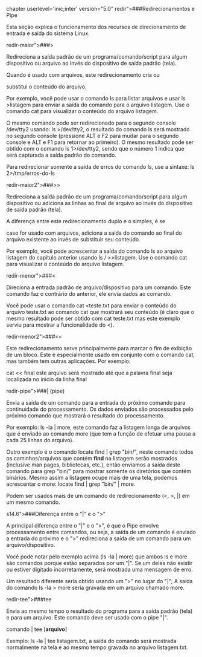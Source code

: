 <!-- Converted by db4-upgrade version 1.0 -->
chapter  userlevel='inic;inter'<!---  [docbook](http://docbook.org/ns/docbook)" ---> version="5.0" redir">###Redirecionamentos e Pipe

Esta seção explica o funcionamento dos recursos de direcionamento de entrada e
saída do sistema <command>Linux.



 redir-maior">###&gt;

Redireciona a saída padrão de um programa/comando/script para algum dispositivo
ou arquivo ao invés do dispositivo de saída padrão (tela).  
<!-- [ %DESCRICAOD [ --> Quando é usado com arquivos, este redirecionamento cria ou 
substitui o conteúdo do arquivo. <!-- ]]> -->


Por exemplo, você pode usar o comando <command>ls para listar
arquivos e usar <literal>ls &gt;listagem para enviar a saída do
comando para o arquivo <filename>listagem</filename>.  Use o comando
<command>cat para visualizar o conteúdo do arquivo
<filename>listagem</filename>.


O mesmo comando pode ser redirecionado para o segundo console
<filename>/dev/tty2</filename> usando: <literal>ls &gt;/dev/tty2, o
resultado do comando <command>ls será mostrado no segundo console
(pressione <literal>ALT e <literal>F2 para mudar para o
segundo console e <literal>ALT e <literal>F1 para retornar
ao primeiro).  O mesmo resultado pode ser obtido com o comando <literal>ls
1&gt;/dev/tty2, sendo que o número <literal>1 indica que
será capturada a saída padrão do comando.


Para redirecionar somente a saída de erros do comando <command>ls,
use a sintaxe: <literal>ls 2&gt;/tmp/erros-do-ls




 redir-maior2">###&gt;&gt;

Redireciona a saída padrão de um programa/comando/script para algum dispositivo
ou adiciona as linhas ao final de arquivo ao invés do dispositivo de saída
padrão (tela).  
<!-- [ %DESCRICAOD [ --> A diferença entre este redirecionamento duplo e o simples, é se
caso for usado com arquivos, adiciona a saída do comando ao final do arquivo
existente ao invés de substituir seu conteúdo. <!-- ]]> -->


Por exemplo, você pode acrescentar a saída do comando <command>ls ao
arquivo <filename>listagem</filename> do capítulo anterior usando <literal>ls /
&gt;&gt;listagem.  Use o comando <command>cat para
visualizar o conteúdo do arquivo <filename>listagem</filename>.




 redir-menor">###&lt;

Direciona a entrada padrão de arquivo/dispositivo para um comando.  Este
comando faz o contrário do anterior, ele envia dados ao comando.


Você pode usar o comando <literal>cat &lt;teste.txt para enviar o
conteúdo do arquivo <filename>teste.txt</filename> ao comando
<command>cat que mostrará seu conteúdo (é claro que o mesmo resultado
pode ser obtido com <literal>cat teste.txt mas este exemplo serviu
para mostrar a funcionalidade do &lt;).




 redir-menor2">###&lt;&lt;

Este redirecionamento serve principalmente para marcar o fim de exibição de um
bloco.  Este é especialmente usado em conjunto com o comando
<command>cat, mas também tem outras aplicações.  Por exemplo:

<screen>
 cat &lt;&lt; final
este arquivo
será mostrado
até que a palavra final seja 
localizada no inicio da linha
final




 redir-pipe">###| (pipe)

Envia a saída de um comando para a entrada do próximo comando para continuidade
do processamento.  Os dados enviados são processados pelo próximo comando que
mostrará o resultado do processamento.


Por exemplo: <literal>ls -la | more, este comando faz a listagem
longa de arquivos que é enviado ao comando <command>more (que tem a
função de efetuar uma pausa a cada 25 linhas do arquivo).


Outro exemplo é o comando <literal>locate find | grep "bin/", neste
comando todos os caminhos/arquivos que contém **find** na
listagem serão mostrados (inclusive man pages, bibliotecas, etc.), então
enviamos a saída deste comando para <literal>grep "bin/" para mostrar
somente os diretórios que contém binários.  Mesmo assim a listagem ocupe mais
de uma tela, podemos acrescentar o <command>more: <literal>locate
find | grep "bin/" | more.


Podem ser usados mais de um comando de redirecionamento (&lt;, &gt;, |) em um
mesmo comando.




 s14.6">###Diferença entre o "|" e o "&gt;"

A principal diferença entre o "|" e o "&gt;", é que o Pipe envolve
processamento entre comandos, ou seja, a saída de um comando é enviado a
entrada do próximo e o "&gt;" redireciona a saída de um comando para um
arquivo/dispositivo.


Você pode notar pelo exemplo acima (<literal>ls -la | more) que ambos
<literal>ls e <literal>more são comandos porque estão
separados por um "|".  Se um deles não existir ou estiver digitado
incorretamente, será mostrada uma mensagem de erro.


Um resultado diferente seria obtido usando um <literal>"&gt;" no
lugar do <literal>"|"; A saída do comando <literal>ls -la &gt;
more seria gravada em um arquivo chamado <filename>more</filename>.




 redir-tee">###tee

Envia ao mesmo tempo o resultado do programa para a saída padrão (tela) e para
um arquivo.  Este comando deve ser usado com o pipe "|".


<command>comando | <command>tee [**arquivo**]

<!-- [ %EXEMPLO [ -->

Exemplo: <literal>ls -la | tee listagem.txt, 
a saída do comando será mostrada normalmente na tela e ao mesmo tempo gravada 
no arquivo
<filename>listagem.txt</filename>.

<!-- ]]> -->


